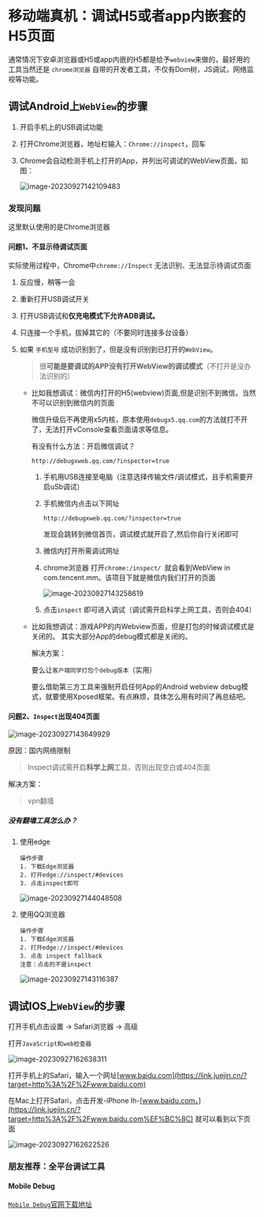 # 移动端真机：调试H5或者app内嵌套的H5页面

通常情况下安卓浏览器或H5或app内嵌的H5都是给予`webview`来做的，最好用的工具当然还是 `chrome浏览器` 自带的开发者工具，不仅有Dom树，JS调试，网络监视等功能。

## 调试Android上`WebView`的步骤

1. 开启手机上的USB调试功能

2. 打开Chrome浏览器，地址栏输入：`Chrome://inspect`，回车

3. Chrome会自动检测手机上打开的App，并列出可调试的WebView页面，如图：

   ![image-20230927142109483](http://biji.51automate.cn/blogs/imgimage-20230927142109483.png)



### 发现问题

这里默认使用的是Chrome浏览器

#### 问题1、不显示待调试页面

实际使用过程中，Chrome中`chrome://Inspect` 无法识别、无法显示待调试页面

1. 反应慢，稍等一会

2. 重新打开USB调试开关

3. 打开USB调试和**仅充电模式下允许ADB调试。**

4. 只连接一个手机，拔掉其它的（不要同时连接多台设备）

5. 如果 `手机型号` 成功识别到了，但是没有识别到已打开的`WebView`。

   > 很**可能是要调试的APP没有打开WebView的调试模式**（不打开是没办法识别的）

   - 比如我想调试：微信内打开的H5(webview)页面,但是识别不到微信，当然不可以识别到微信内的页面

     微信升级后不再使用x5内核，原本使用`debugx5.qq.com`的方法就打不开了，无法打开vConsole查看页面请求等信息。

     有没有什么方法：开启微信调试？

     ```
     http://debugxweb.qq.com/?inspector=true
     ```

     1. 手机用USB连接至电脑（注意选择传输文件/调试模式，且手机需要开启uSb调试）

     2. 手机微信内点击以下网址

        ```
        http://debugxweb.qq.com/?inspector=true
        ```

        发现会跳转到微信首页，调试模式就开启了,然后你自行关闭即可

     3. 微信内打开所需调试网址

     4. chrome浏览器 打开`chrome:/inspect/ `就会看到WebView in com.tencent.mm。该项目下就是微信内我们打开的页面

        ![image-20230927143258619](http://biji.51automate.cn/blogs/imgimage-20230927143258619.png)

     5. 点击`inspect` 即可进入调试（调试需开启科学上网工具，否则会404）

   - 比如我想调试：游戏APP的内Webview页面，但是打包的时候调试模式是关闭的。
     其实大部分App的debug模式都是关闭的。

     解决方案：

     要么让`客户端同学打包个debug版本`（实用）

     要么借助第三方工具来强制开启任何App的Android webview debug模式，就要使用Xposed框架。有点麻烦，具体怎么用有时间了再总结吧。

     

#### 问题2、`Inspect`出现404页面

![image-20230927143649929](http://biji.51automate.cn/blogs/imgimage-20230927143649929.png)

原因：国内网络限制

> Inspect调试需开启**科学上网**工具，否则出现空白或404页面

解决方案：

> vpn翻墙



##### 没有翻墙工具怎么办？

1. 使用edge

   ```
   操作步骤
   1. 下载Edge浏览器
   2. 打开edge://inspect/#devices
   3. 点击inspect即可
   ```

   ![image-20230927144048508](http://biji.51automate.cn/blogs/imgimage-20230927144048508.png)

2. 使用QQ浏览器

   ```
   操作步骤
   1. 下载Edge浏览器
   2. 打开edge://inspect/#devices
   3. 点击 inspect fallback
   注意：点击的不是inspect
   ```

   ![image-20230927143116387](http://biji.51automate.cn/blogs/imgimage-20230927143116387.png)

   

## 调试IOS上`WebView`的步骤

打开手机点击设置 -> Safari浏览器 -> 高级

打开`JavaScript和web检查器`

![image-20230927162638311](http://biji.51automate.cn/blogs/imgimage-20230927162638311.png)

打开手机上的Safari，输入一个网址[www.baidu.com](https://link.juejin.cn/?target=http%3A%2F%2Fwww.baidu.com)

在Mac上打开Safari，点击开发-iPhone lh-[www.baidu.com，](https://link.juejin.cn/?target=http%3A%2F%2Fwww.baidu.com%EF%BC%8C) 就可以看到以下页面

![image-20230927162622526](http://biji.51automate.cn/blogs/imgimage-20230927162622526.png)





### 朋友推荐：全平台调试工具 

#### Mobile Debug

[`Mobile Debug`官网下载地址](https://link.juejin.cn/?target=https%3A%2F%2Fwww.mobiledebug.com%2F)


